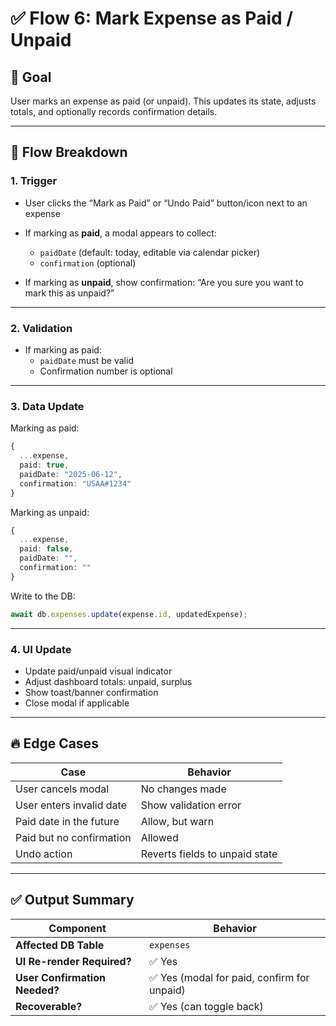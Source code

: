 # ✅ Flow 6: Mark Expense as Paid / Unpaid

## 🧠 Goal

User marks an expense as paid (or unpaid). This updates its state, adjusts totals, and optionally records confirmation details.

---

## 🔄 Flow Breakdown

### 1. Trigger

- User clicks the “Mark as Paid” or “Undo Paid” button/icon next to an expense
- If marking as **paid**, a modal appears to collect:

  - `paidDate` (default: today, editable via calendar picker)
  - `confirmation` (optional)

- If marking as **unpaid**, show confirmation: “Are you sure you want to mark this as unpaid?”

---

### 2. Validation

- If marking as paid:
  - `paidDate` must be valid
  - Confirmation number is optional

---

### 3. Data Update

Marking as paid:

```ts
{
  ...expense,
  paid: true,
  paidDate: "2025-06-12",
  confirmation: "USAA#1234"
}
```

Marking as unpaid:

```ts
{
  ...expense,
  paid: false,
  paidDate: "",
  confirmation: ""
}
```

Write to the DB:

```ts
await db.expenses.update(expense.id, updatedExpense);
```

---

### 4. UI Update

- Update paid/unpaid visual indicator
- Adjust dashboard totals: unpaid, surplus
- Show toast/banner confirmation
- Close modal if applicable

---

## 🔥 Edge Cases

| Case                     | Behavior                       |
| ------------------------ | ------------------------------ |
| User cancels modal       | No changes made                |
| User enters invalid date | Show validation error          |
| Paid date in the future  | Allow, but warn                |
| Paid but no confirmation | Allowed                        |
| Undo action              | Reverts fields to unpaid state |

---

## ✅ Output Summary

| Component                     | Behavior                                    |
| ----------------------------- | ------------------------------------------- |
| **Affected DB Table**         | `expenses`                                  |
| **UI Re-render Required?**    | ✅ Yes                                      |
| **User Confirmation Needed?** | ✅ Yes (modal for paid, confirm for unpaid) |
| **Recoverable?**              | ✅ Yes (can toggle back)                    |
